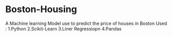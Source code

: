 # Boston-Housing
 A Machine learning Model use to predict the price of houses in Boston
 Used : 
1.Python
2.Scikit-Learn
3.Liner Regressiopn
4.Pandas
